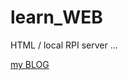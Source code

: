# learn_WEB
HTML / local RPI server ...

[my BLOG](https://engineering-news.org/kllfusion01/infusions/blog/blog.php?readmore=18)

